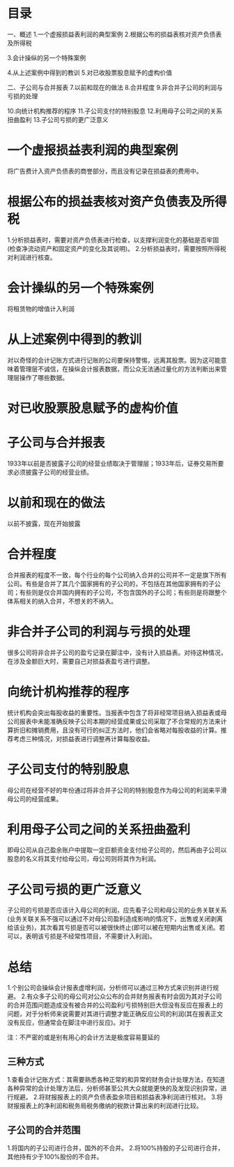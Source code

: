 # 目录
一、概述
1.一个虚报损益表利润的典型案例
2.根据公布的损益表核对资产负债表及所得税

3.会计操纵的另一个特殊案例

4.从上述案例中得到的教训
5.对已收股票股息赋予的虚构价值


二、子公司与合并报表
7.以前和现在的做法
8.合并程度
9.非合并子公司的利润与亏损的处理

10.向统计机构推荐的程序
11.子公司支付的特别股息
12.利用母子公司之间的关系扭曲盈利
13.子公司亏损的更广泛意义

# 一个虚报损益表利润的典型案例
将广告费计入资产负债表的商誉部分，而且没有记录在损益表的费用中。

# 根据公布的损益表核对资产负债表及所得税
1.分析损益表时，需要对资产负债表进行检查，以支撑利润变化的基础是否牢固(检查净流动资产和固定资产的变化及其说明)。
2.分析损益表时，需要按照所得税对利润进行核查。

# 会计操纵的另一个特殊案例
将租赁物的增值计入利润

# 从上述案例中得到的教训
对以奇怪的会计记账方式进行记账的公司要保持警惕，远离其股票。因为这可能意味着管理层不诚信，在操纵会计报表数据，而公众无法通过量化的方法判断出来管理层操作了哪些数据。

# 对已收股票股息赋予的虚构价值

# 子公司与合并报表
1933年以前是否披露子公司的经营业绩取决于管理层；1933年后，证券交易所要求必须披露子公司的经营业绩。

# 以前和现在的做法
以前不披露，现在开始披露

# 合并程度
合并报表的程度不一致，每个行业的每个公司纳入合并的公司并不一定是旗下所有公司。有些是合并了其几个国家拥有的子公司的，不包括在其他国家拥有的子公司；有些则是仅合并国内拥有的子公司，不包含国外的子公司；有些则是将跟整个体系相关的纳入合并，不想关的不纳入。

# 非合并子公司的利润与亏损的处理
很多公司将非合并子公司的盈亏记录在脚注中，没有计入损益表。对待这种情况，在涉及金额巨大时，需要自己对损益表盈亏进行调整。

# 向统计机构推荐的程序
统计机构会突出每股收益的重要性。当报表中包含了将非经常项目纳入损益表或母公司报表中未能准确反映子公司本期的经营成果或公司采取了不合常规的方法来计算折旧和摊销费用，且没有可行的纠正方法时，他们会省略对每股收益的计算。推荐考虑三种情况，对损益表进行调整再计算每股收益。

# 子公司支付的特别股息
母公司在经营不好的年份通过将非合并子公司的特别股息作为母公司的利润来平滑母公司的经营成果。

# 利用母子公司之间的关系扭曲盈利
即母公司从自己盈余账户中提取一定巨额资金支付给子公司的，然后再由子公司以股息的名义将其支付给母公司，母公司则将其作为利润。

# 子公司亏损的更广泛意义
子公司的亏损是否应该计入母公司的利润，应先看子公司和母公司的业务关联关系(业务关联关系不强可以通过不对母公司盈利造成影响的情况下，出售或关闭剥离给该业务)，其次看其亏损是否可以被很快终止(即可以被在短期内出售或关闭。若可以，表明该亏损是不经常性项目，不需要计入利润)。

# 总结
1.个别公司会操纵会计报表虚增利润，分析师可以通过三种方式来识别并进行规避。
2.有众多子公司的母公司对公众公布的合并财务报表有时会因为其对子公司的合并范围问题造成没有被合并的公司盈利/亏损特别巨大但没有反应在报表上的问题，对于分析师来说需要对其进行调整才能正确反应公司的利润(其在报表正文没有反应，但通常会在脚注中进行反应)。对于

注：不严密的或是别有用心的会计方法是极度容易蔓延的

## 三种方式
1.查看会计记账方式：其需要熟悉各种正常的和异常的财务会计处理方法，在知道各种异常的会计处理方法后，分析师甚至公共大众就能更快的及发现识别异常，进行规避。
2.将财报报表上的资产负债表盈余项目和损益表净利润进行核对。
3.将财报报表上的净利润和税务局税务缴纳的税款计算出来的利润进行比较。

## 子公司的合并范围
1.将国内的子公司进行合并，国外的不合并。
2.将100%持股的子公司进行合并，其他持有少于100%股份的不合并。

